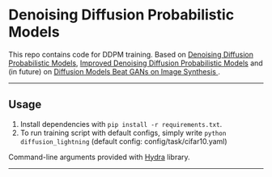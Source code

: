 # Denoising Diffusion Probabilistic Models


This repo contains code for DDPM training. 
Based on [Denoising Diffusion Probabilistic Models](https://arxiv.org/abs/2006.11239), 
[Improved Denoising Diffusion Probabilistic Models](https://arxiv.org/abs/2102.09672) and (in future) on [Diffusion Models Beat GANs on Image Synthesis
](https://arxiv.org/abs/2105.05233).

---

## Usage 

1) Install dependencies with `pip install -r requirements.txt`.
2) To run training script with default configs, simply write `python diffusion_lightning` (default config: config/task/cifar10.yaml)

Command-line arguments provided with [Hydra](https://hydra.cc/) library. 

---
